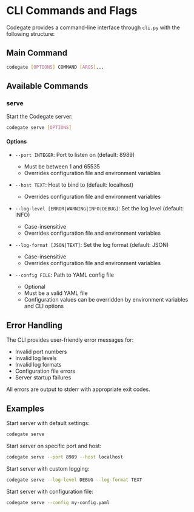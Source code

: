 # CLI Commands and Flags

Codegate provides a command-line interface through `cli.py` with the following
structure:

## Main Command

```bash
codegate [OPTIONS] COMMAND [ARGS]...
```

## Available Commands

### serve

Start the Codegate server:

```bash
codegate serve [OPTIONS]
```

#### Options

- `--port INTEGER`: Port to listen on (default: 8989)
  - Must be between 1 and 65535
  - Overrides configuration file and environment variables
  
- `--host TEXT`: Host to bind to (default: localhost)
  - Overrides configuration file and environment variables
  
- `--log-level [ERROR|WARNING|INFO|DEBUG]`: Set the log level (default: INFO)
  - Case-insensitive
  - Overrides configuration file and environment variables
  
- `--log-format [JSON|TEXT]`: Set the log format (default: JSON)
  - Case-insensitive
  - Overrides configuration file and environment variables
  
- `--config FILE`: Path to YAML config file
  - Optional
  - Must be a valid YAML file
  - Configuration values can be overridden by environment variables and CLI options

## Error Handling

The CLI provides user-friendly error messages for:
- Invalid port numbers
- Invalid log levels
- Invalid log formats
- Configuration file errors
- Server startup failures

All errors are output to stderr with appropriate exit codes.

## Examples

Start server with default settings:
```bash
codegate serve
```

Start server on specific port and host:
```bash
codegate serve --port 8989 --host localhost
```

Start server with custom logging:
```bash
codegate serve --log-level DEBUG --log-format TEXT
```

Start server with configuration file:
```bash
codegate serve --config my-config.yaml
